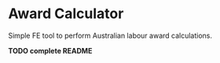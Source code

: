 # Award Calculator

Simple FE tool to perform Australian labour award calculations.

**TODO complete README**
